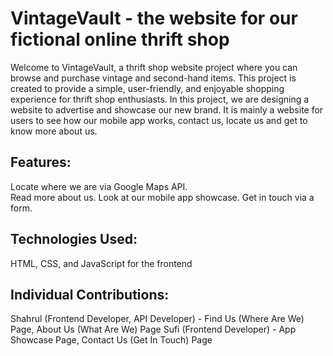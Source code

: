 <h1> VintageVault - the website for our fictional online thrift shop </h1>

<p>Welcome to VintageVault, a thrift shop website project where you can browse and purchase vintage and second-hand items. This project is created to provide a simple, user-friendly, and enjoyable shopping experience for thrift shop enthusiasts. In this project, we are designing a website to advertise and showcase our new brand. It is mainly a website for users to see how our mobile app works, contact us, locate us and get to know more about us. <p>

<h2>Features:</h2>
<p>Locate where we are via Google Maps API.<br>
Read more about us.
Look at our mobile app showcase.
Get in touch via a form.
</p>

<h2> Technologies Used: </h2>
<p> HTML, CSS, and JavaScript for the frontend </p>

<h2> Individual Contributions: </h2>
<p>Shahrul (Frontend Developer, API Developer) - Find Us (Where Are We) Page, About Us (What Are We) Page
Sufi (Frontend Developer) - App Showcase Page, Contact Us (Get In Touch) Page
</p>
